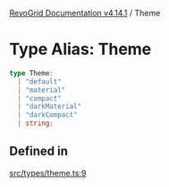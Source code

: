 [RevoGrid Documentation v4.14.1](README.md) / Theme

# Type Alias: Theme

```ts
type Theme: 
  | "default"
  | "material"
  | "compact"
  | "darkMaterial"
  | "darkCompact"
  | string;
```

## Defined in

[src/types/theme.ts:9](https://github.com/revolist/revogrid/blob/925db466c3d20933669e374666cd0ddbe00cac19/src/types/theme.ts#L9)
